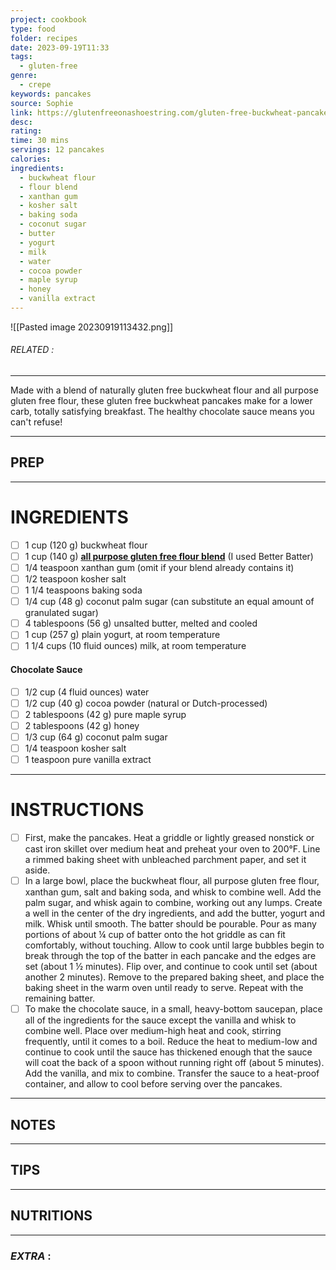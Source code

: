 ```yaml
---
project: cookbook
type: food
folder: recipes
date: 2023-09-19T11:33
tags:
  - gluten-free
genre:
  - crepe
keywords: pancakes
source: Sophie
link: https://glutenfreeonashoestring.com/gluten-free-buckwheat-pancakes-healthy-chocolate-sauce/
desc: 
rating: 
time: 30 mins
servings: 12 pancakes
calories: 
ingredients:
  - buckwheat flour
  - flour blend
  - xanthan gum
  - kosher salt
  - baking soda
  - coconut sugar
  - butter
  - yogurt
  - milk
  - water
  - cocoa powder
  - maple syrup
  - honey
  - vanilla extract
---
```


![[Pasted image 20230919113432.png]]
###### *RELATED* : 
---
Made with a blend of naturally gluten free buckwheat flour and all purpose gluten free flour, these gluten free buckwheat pancakes make for a lower carb, totally satisfying breakfast. The healthy chocolate sauce means you can't refuse!

---
## PREP



---
# INGREDIENTS

- [ ] 1 cup (120 g) buckwheat flour
- [ ] 1 cup (140 g) [**all purpose gluten free flour blend**](http://glutenfreeonashoestring.com/all-purpose-gluten-free-flour-recipes/ "All purpose gluten free flour") (I used Better Batter)
- [ ] 1/4 teaspoon xanthan gum (omit if your blend already contains it)
- [ ] 1/2 teaspoon kosher salt
- [ ] 1 1/4 teaspoons baking soda
- [ ] 1/4 cup (48 g) coconut palm sugar (can substitute an equal amount of granulated sugar)
- [ ] 4 tablespoons (56 g) unsalted butter, melted and cooled
- [ ] 1 cup (257 g) plain yogurt, at room temperature
- [ ] 1 1/4 cups (10 fluid ounces) milk, at room temperature

#### **Chocolate Sauce**  

- [ ] 1/2 cup (4 fluid ounces) water
- [ ] 1/2 cup (40 g) cocoa powder (natural or Dutch-processed)
- [ ] 2 tablespoons (42 g) pure maple syrup
- [ ] 2 tablespoons (42 g) honey
- [ ] 1/3 cup (64 g) coconut palm sugar
- [ ] 1/4 teaspoon kosher salt
- [ ] 1 teaspoon pure vanilla extract

---
# INSTRUCTIONS

- [ ] First, make the pancakes. Heat a griddle or lightly greased nonstick or cast iron skillet over medium heat and preheat your oven to 200°F. Line a rimmed baking sheet with unbleached parchment paper, and set it aside.
- [ ] In a large bowl, place the buckwheat flour, all purpose gluten free flour, xanthan gum, salt and baking soda, and whisk to combine well. Add the palm sugar, and whisk again to combine, working out any lumps. Create a well in the center of the dry ingredients, and add the butter, yogurt and milk. Whisk until smooth. The batter should be pourable. Pour as many portions of about ¼ cup of batter onto the hot griddle as can fit comfortably, without touching. Allow to cook until large bubbles begin to break through the top of the batter in each pancake and the edges are set (about 1 ½ minutes). Flip over, and continue to cook until set (about another 2 minutes). Remove to the prepared baking sheet, and place the baking sheet in the warm oven until ready to serve. Repeat with the remaining batter.
- [ ] To make the chocolate sauce, in a small, heavy-bottom saucepan, place all of the ingredients for the sauce except the vanilla and whisk to combine well. Place over medium-high heat and cook, stirring frequently, until it comes to a boil. Reduce the heat to medium-low and continue to cook until the sauce has thickened enough that the sauce will coat the back of a spoon without running right off (about 5 minutes). Add the vanilla, and mix to combine. Transfer the sauce to a heat-proof container, and allow to cool before serving over the pancakes.

---
## NOTES



---
## TIPS



---
## NUTRITIONS



---
### *EXTRA* :



